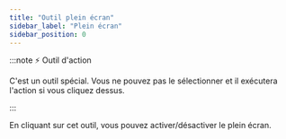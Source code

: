 ```yaml
---
title: "Outil plein écran"
sidebar_label: "Plein écran"
sidebar_position: 0
---
```


:::note ⚡ Outil d'action

C'est un outil spécial. Vous ne pouvez pas le sélectionner et il exécutera l'action si vous cliquez dessus.

:::

En cliquant sur cet outil, vous pouvez activer/désactiver le plein écran.

